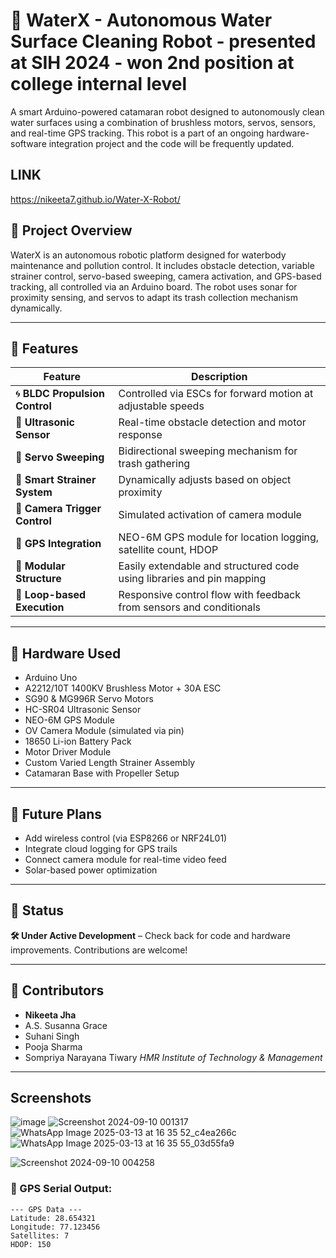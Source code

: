 # 🤖 WaterX - Autonomous Water Surface Cleaning Robot - presented at SIH 2024 - won 2nd position at college internal level

A smart Arduino-powered catamaran robot designed to autonomously clean water surfaces using a combination of brushless motors, servos, sensors, and real-time GPS tracking. This robot is a part of an ongoing hardware-software integration project and the code will be frequently updated.

## LINK
https://nikeeta7.github.io/Water-X-Robot/

## 🚀 Project Overview

WaterX is an autonomous robotic platform designed for waterbody maintenance and pollution control. It includes obstacle detection, variable strainer control, servo-based sweeping, camera activation, and GPS-based tracking, all controlled via an Arduino board. The robot uses sonar for proximity sensing, and servos to adapt its trash collection mechanism dynamically.

---

## 🎯 Features

| Feature                        | Description                                                                 |
|-------------------------------|-----------------------------------------------------------------------------|
| 🌀 **BLDC Propulsion Control** | Controlled via ESCs for forward motion at adjustable speeds                 |
| 📡 **Ultrasonic Sensor**       | Real-time obstacle detection and motor response                             |
| 🔁 **Servo Sweeping**         | Bidirectional sweeping mechanism for trash gathering                        |
| 🧠 **Smart Strainer System**  | Dynamically adjusts based on object proximity                              |
| 🎥 **Camera Trigger Control** | Simulated activation of camera module                                      |
| 📍 **GPS Integration**        | NEO-6M GPS module for location logging, satellite count, HDOP               |
| 💾 **Modular Structure**       | Easily extendable and structured code using libraries and pin mapping       |
| 🔄 **Loop-based Execution**   | Responsive control flow with feedback from sensors and conditionals         |

---

## 🔧 Hardware Used

- Arduino Uno
- A2212/10T 1400KV Brushless Motor + 30A ESC
- SG90 & MG996R Servo Motors
- HC-SR04 Ultrasonic Sensor
- NEO-6M GPS Module
- OV Camera Module (simulated via pin)
- 18650 Li-ion Battery Pack
- Motor Driver Module
- Custom Varied Length Strainer Assembly
- Catamaran Base with Propeller Setup

---

## 📌 Future Plans

- Add wireless control (via ESP8266 or NRF24L01)
- Integrate cloud logging for GPS trails
- Connect camera module for real-time video feed
- Solar-based power optimization

---

## 🧪 Status

**🛠️ Under Active Development** – Check back for code and hardware improvements. Contributions are welcome!

---
## 🤝 Contributors

- **Nikeeta Jha**
- A.S. Susanna Grace
- Suhani Singh
- Pooja Sharma
- Sompriya Narayana Tiwary
  *HMR Institute of Technology & Management*

---

## Screenshots 

![image](https://github.com/user-attachments/assets/0f591726-f2b5-4a06-ae5c-11700bb2baaa)
![Screenshot 2024-09-10 001317](https://github.com/user-attachments/assets/bf39ad20-ed51-492c-909c-df671bc4441f)
![WhatsApp Image 2025-03-13 at 16 35 52_c4ea266c](https://github.com/user-attachments/assets/d75bc6c4-4342-45fc-b1f9-00924059b59a)
![WhatsApp Image 2025-03-13 at 16 35 55_03d55fa9](https://github.com/user-attachments/assets/06168a39-89d7-4307-994f-37669f6415a4)

![Screenshot 2024-09-10 004258](https://github.com/user-attachments/assets/39eab0b9-c627-4324-8d74-e0926bea0a2d)
### 📍 GPS Serial Output:
```plaintext
--- GPS Data ---
Latitude: 28.654321
Longitude: 77.123456
Satellites: 7
HDOP: 150


